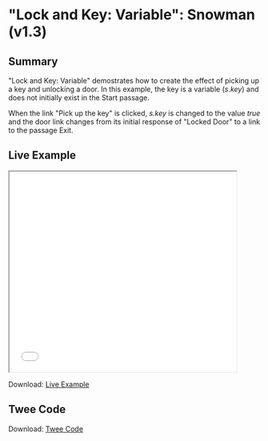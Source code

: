 # "Lock and Key: Variable": Snowman (v1.3)

## Summary

"Lock and Key: Variable" demostrates how to create the effect of picking up a key and unlocking a door. In this example, the key is a variable (*s.key*) and does not initially exist in the Start passage.

When the link "Pick up the key" is clicked, *s.key* is changed to the value *true* and the door link changes from its initial response of "Locked Door" to a link to the passage Exit.

## Live Example

<section>
<iframe src="snowman_lockandkey_variable_example.html" height=400 width=90%></iframe>

Download: <a href="snowman_lockandkey_variable_example.html" target="_blank">Live Example</a>
</section>

## Twee Code

Download: <a href="snowman_lockandkey_variable_twee.txt" target="_blank">Twee Code</a>
